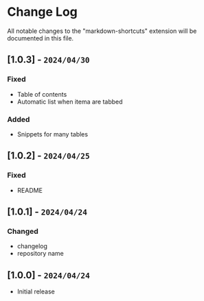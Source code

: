 # Change Log

All notable changes to the "markdown-shortcuts" extension will be documented in this file.

## [1.0.3] - `2024/04/30`

### Fixed

- Table of contents
- Automatic list when itema are tabbed

### Added

- Snippets for many tables

## [1.0.2] - `2024/04/25`

### Fixed

- README

## [1.0.1] - `2024/04/24`

### Changed

- changelog
- repository name

## [1.0.0] - `2024/04/24`

- Initial release
